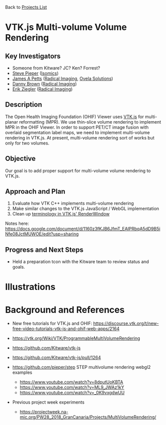 Back to [Projects List](../../README.md#ProjectsList)

# VTK.js Multi-volume Volume Rendering

## Key Investigators

- Someone from Kitware? JC? Ken? Forrest?
- [Steve Pieper][steve] ([Isomics][isomics])
- [James A Petts][james] ([Radical Imaging][radical], [Ovela Solutions][OvelaSolutions])
- [Danny Brown][danny] ([Radical Imaging][radical])
- [Erik Ziegler][erik] ([Radical Imaging][radical])

## Description

The Open Health Imaging Foundation (OHIF) Viewer uses [VTK.js](https://github.com/Kitware/vtk-js) for multi-planar reformatting (MPR). We use thin-slice volume rendering to implement MPR in the OHIF Viewer. In order to support PET/CT image fusion with overlaid segmentation label maps, we need to implement multi-volume rendering in VTK.js. At present, multi-volume rendering sort of works but only for two volumes.

## Objective

Our goal is to add proper support for multi-volume volume rendering to VTK.js.

## Approach and Plan

<!-- Describe here HOW you would like to achieve the objectives stated above. -->

1. Evaluate how VTK C++ implements multi-volume rendering
2. Make similar changes to the VTK.js JavaScript / WebGL implementation
3. Clean up [terminology in VTK.js' RenderWindow](https://github.com/Kitware/vtk-js/pull/1264#issuecomment-561653542)

Notes here: https://docs.google.com/document/d/1160z3fKJB6JfmT_EAlPRbqA5dD9B5iNfe08JctMUWOE/edit?usp=sharing

## Progress and Next Steps

<!-- Update this section as you make progress, describing of what you have ACTUALLY DONE. If there are specific steps that you could not complete then you can describe them here, too. -->

* Held a preparation tcon with the Kitware team to review status and goals.

# Illustrations


# Background and References

<!-- If you developed any software, include link to the source code repository. If possible, also add links to sample data, and to any relevant publications. -->

* New free tutorials for VTK.js and OHIF: https://discourse.vtk.org/t/new-free-video-tutorials-vtk-js-and-ohif-web-apps/2164
* https://vtk.org/Wiki/VTK/ProgrammableMultiVolumeRendering
* https://github.com/Kitware/vtk-js
* https://github.com/Kitware/vtk-js/pull/1264

* https://github.com/pieper/step STEP multivolume rendering webgl2 examples
    * https://www.youtube.com/watch?v=8dputUoKBTA
    * https://www.youtube.com/watch?v=ML9_JWAz1kY
    * https://www.youtube.com/watch?v=_0K9vxgdwUU
* Previous project week experiments
    * https://projectweek.na-mic.org/PW28_2018_GranCanaria/Projects/MultiVolumeRendering/
<!--
    Links
-->

[radical]: http://radicalimaging.com/
[danny]: https://github.com/dannyrb
[isomics]: http://isomics.com/
[james]: https://github.com/jamesapetts
[OvelaSolutions]: https://www.ovelasolutions.com
[erik]: https://github.com/swederik
[steve]: https://github.com/pieper
[ohif-viewer]: https://github.com/OHIF/Viewers
[ohif-extensions]: https://docs.ohif.org/advanced/extensions.html
[ohif]: http://ohif.org/
